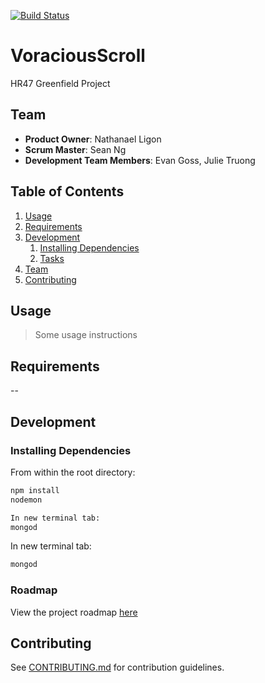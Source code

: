 [![Build Status](https://travis-ci.org/VoraciousScroll/VoraciousScroll.svg?branch=master)](https://travis-ci.org/VoraciousScroll/VoraciousScroll)

# VoraciousScroll
HR47 Greenfield Project

## Team

  - __Product Owner__: Nathanael Ligon
  - __Scrum Master__: Sean Ng
  - __Development Team Members__: Evan Goss, Julie Truong

## Table of Contents

1. [Usage](#Usage)
1. [Requirements](#requirements)
1. [Development](#development)
    1. [Installing Dependencies](#installing-dependencies)
    1. [Tasks](#tasks)
1. [Team](#team)
1. [Contributing](#contributing)

## Usage

> Some usage instructions

## Requirements

--

## Development

### Installing Dependencies

From within the root directory:

```sh
npm install
nodemon

In new terminal tab:
mongod
```
In new terminal tab:
```sh
mongod
```

### Roadmap

View the project roadmap [here](LINK_TO_PROJECT_ISSUES)


## Contributing

See [CONTRIBUTING.md](https://github.com/unexpected-lion/ourglass/blob/master/contributing.md) for contribution guidelines.
